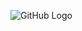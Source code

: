 
![GitHub Logo]([https://github.com/logos/github-logo.png](https://user-images.githubusercontent.com/25181517/117447155-6a868a00-af3d-11eb-9cfe-245df15c9f3f.png)https://user-images.githubusercontent.com/25181517/117447155-6a868a00-af3d-11eb-9cfe-245df15c9f3f.png)
